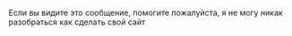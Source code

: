Если вы видите это сообщение, помогите пожалуйста, я не могу никак разобраться как сделать свой сайт
